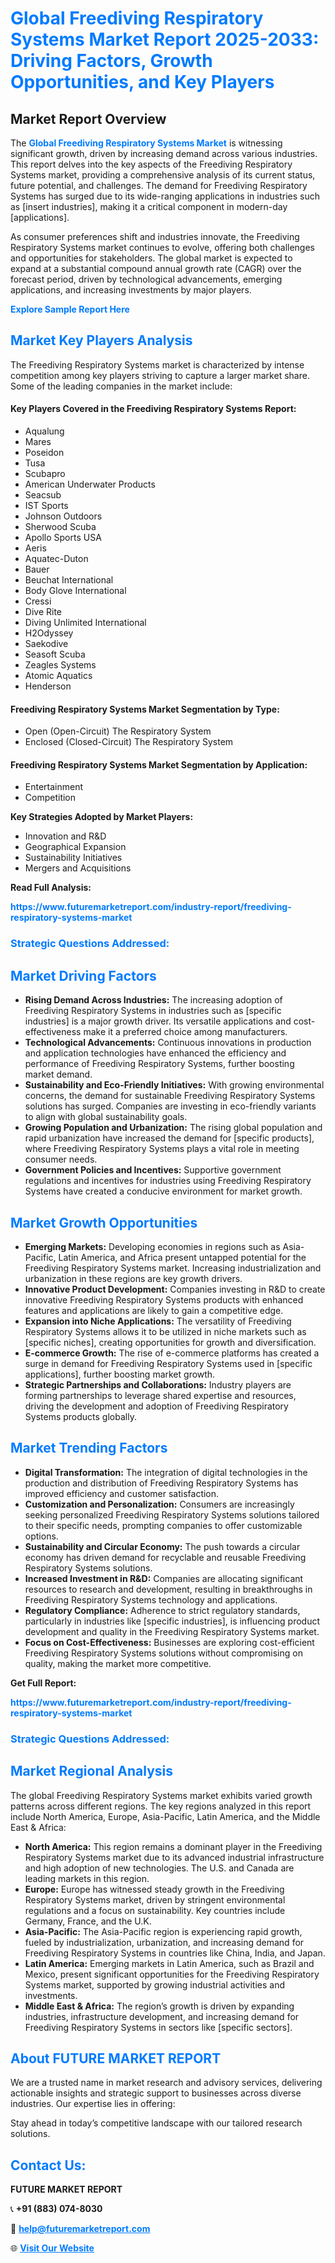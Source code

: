 <h1 style="color: #007BFF;">Global Freediving Respiratory Systems Market Report 2025-2033: Driving Factors, Growth Opportunities, and Key Players</h1>

<section id="overview">
<h2>Market Report Overview</h2>
<p>The <a href="https://www.futuremarketreport.com/industry-report/freediving-respiratory-systems-market" style="color: #007BFF; text-decoration: none;"><strong>Global Freediving Respiratory Systems Market</strong></a> is witnessing significant growth, driven by increasing demand across various industries. This report delves into the key aspects of the Freediving Respiratory Systems market, providing a comprehensive analysis of its current status, future potential, and challenges. The demand for Freediving Respiratory Systems has surged due to its wide-ranging applications in industries such as [insert industries], making it a critical component in modern-day [applications].</p>
<p>As consumer preferences shift and industries innovate, the Freediving Respiratory Systems market continues to evolve, offering both challenges and opportunities for stakeholders. The global market is expected to expand at a substantial compound annual growth rate (CAGR) over the forecast period, driven by technological advancements, emerging applications, and increasing investments by major players.</p>
</section>

<section id="overview">
<p><a href="https://www.futuremarketreport.com/request-sample/reportId=102440" style="color: #007BFF; text-decoration: none;"><strong>Explore Sample Report Here</strong></a></p>
</section>

<section id="key-players">
<h2 style="color: #007BFF;">Market Key Players Analysis</h2>
<p>The Freediving Respiratory Systems market is characterized by intense competition among key players striving to capture a larger market share. Some of the leading companies in the market include:</p>
<h4>Key Players Covered in the Freediving Respiratory Systems Report:</h4>
<ul><li>Aqualung</li><li>Mares</li><li>Poseidon</li><li>Tusa</li><li>Scubapro</li><li>American Underwater Products</li><li>Seacsub</li><li>IST Sports</li><li>Johnson Outdoors</li><li>Sherwood Scuba</li><li>Apollo Sports USA</li><li>Aeris</li><li>Aquatec-Duton</li><li>Bauer</li><li>Beuchat International</li><li>Body Glove International</li><li>Cressi</li><li>Dive Rite</li><li>Diving Unlimited International</li><li>H2Odyssey</li><li>Saekodive</li><li>Seasoft Scuba</li><li>Zeagles Systems</li><li>Atomic Aquatics</li><li>Henderson</li></ul>
<h4>Freediving Respiratory Systems Market Segmentation by Type:</h4>
<ul><li>Open (Open-Circuit) The Respiratory System</li><li>Enclosed (Closed-Circuit) The Respiratory System</li></ul>

<h4>Freediving Respiratory Systems Market Segmentation by Application:</h4>
<ul><li>Entertainment</li><li>Competition</li></ul>
<p><strong>Key Strategies Adopted by Market Players:</strong></p>
<ul>
<li>Innovation and R&D</li>
<li>Geographical Expansion</li>
<li>Sustainability Initiatives</li>
<li>Mergers and Acquisitions</li>
</ul>
</section>

<section>
<p><strong>Read Full Analysis: </strong></p><a href="https://www.futuremarketreport.com/industry-report/freediving-respiratory-systems-market" style="color: #007BFF; text-decoration: none;"><strong>https://www.futuremarketreport.com/industry-report/freediving-respiratory-systems-market</strong></a>
<h3 style="color: #007BFF;">Strategic Questions Addressed:</h3>
</section>

<section id="driving-factors">
<h2 style="color: #007BFF;">Market Driving Factors</h2>
<ul>
<li><strong>Rising Demand Across Industries:</strong> The increasing adoption of Freediving Respiratory Systems in industries such as [specific industries] is a major growth driver. Its versatile applications and cost-effectiveness make it a preferred choice among manufacturers.</li>
<li><strong>Technological Advancements:</strong> Continuous innovations in production and application technologies have enhanced the efficiency and performance of Freediving Respiratory Systems, further boosting market demand.</li>
<li><strong>Sustainability and Eco-Friendly Initiatives:</strong> With growing environmental concerns, the demand for sustainable Freediving Respiratory Systems solutions has surged. Companies are investing in eco-friendly variants to align with global sustainability goals.</li>
<li><strong>Growing Population and Urbanization:</strong> The rising global population and rapid urbanization have increased the demand for [specific products], where Freediving Respiratory Systems plays a vital role in meeting consumer needs.</li>
<li><strong>Government Policies and Incentives:</strong> Supportive government regulations and incentives for industries using Freediving Respiratory Systems have created a conducive environment for market growth.</li>
</ul>
</section>

<section id="growth-opportunities">
<h2 style="color: #007BFF;">Market Growth Opportunities</h2>
<ul>
<li><strong>Emerging Markets:</strong> Developing economies in regions such as Asia-Pacific, Latin America, and Africa present untapped potential for the Freediving Respiratory Systems market. Increasing industrialization and urbanization in these regions are key growth drivers.</li>
<li><strong>Innovative Product Development:</strong> Companies investing in R&D to create innovative Freediving Respiratory Systems products with enhanced features and applications are likely to gain a competitive edge.</li>
<li><strong>Expansion into Niche Applications:</strong> The versatility of Freediving Respiratory Systems allows it to be utilized in niche markets such as [specific niches], creating opportunities for growth and diversification.</li>
<li><strong>E-commerce Growth:</strong> The rise of e-commerce platforms has created a surge in demand for Freediving Respiratory Systems used in [specific applications], further boosting market growth.</li>
<li><strong>Strategic Partnerships and Collaborations:</strong> Industry players are forming partnerships to leverage shared expertise and resources, driving the development and adoption of Freediving Respiratory Systems products globally.</li>
</ul>
</section>

<section id="trending-factors">
<h2 style="color: #007BFF;">Market Trending Factors</h2>
<ul>
<li><strong>Digital Transformation:</strong> The integration of digital technologies in the production and distribution of Freediving Respiratory Systems has improved efficiency and customer satisfaction.</li>
<li><strong>Customization and Personalization:</strong> Consumers are increasingly seeking personalized Freediving Respiratory Systems solutions tailored to their specific needs, prompting companies to offer customizable options.</li>
<li><strong>Sustainability and Circular Economy:</strong> The push towards a circular economy has driven demand for recyclable and reusable Freediving Respiratory Systems solutions.</li>
<li><strong>Increased Investment in R&D:</strong> Companies are allocating significant resources to research and development, resulting in breakthroughs in Freediving Respiratory Systems technology and applications.</li>
<li><strong>Regulatory Compliance:</strong> Adherence to strict regulatory standards, particularly in industries like [specific industries], is influencing product development and quality in the Freediving Respiratory Systems market.</li>
<li><strong>Focus on Cost-Effectiveness:</strong> Businesses are exploring cost-efficient Freediving Respiratory Systems solutions without compromising on quality, making the market more competitive.</li>
</ul>
</section>

<section>
<p><strong>Get Full Report: </strong></p><a href="https://www.futuremarketreport.com/industry-report/freediving-respiratory-systems-market" style="color: #007BFF; text-decoration: none;"><strong>https://www.futuremarketreport.com/industry-report/freediving-respiratory-systems-market</strong></a>
<h3 style="color: #007BFF;">Strategic Questions Addressed:</h3>
</section>


<section id="regional-analysis">
<h2 style="color: #007BFF;">Market Regional Analysis</h2>
<p>The global Freediving Respiratory Systems market exhibits varied growth patterns across different regions. The key regions analyzed in this report include North America, Europe, Asia-Pacific, Latin America, and the Middle East & Africa:</p>
<ul>
<li><strong>North America:</strong> This region remains a dominant player in the Freediving Respiratory Systems market due to its advanced industrial infrastructure and high adoption of new technologies. The U.S. and Canada are leading markets in this region.</li>
<li><strong>Europe:</strong> Europe has witnessed steady growth in the Freediving Respiratory Systems market, driven by stringent environmental regulations and a focus on sustainability. Key countries include Germany, France, and the U.K.</li>
<li><strong>Asia-Pacific:</strong> The Asia-Pacific region is experiencing rapid growth, fueled by industrialization, urbanization, and increasing demand for Freediving Respiratory Systems in countries like China, India, and Japan.</li>
<li><strong>Latin America:</strong> Emerging markets in Latin America, such as Brazil and Mexico, present significant opportunities for the Freediving Respiratory Systems market, supported by growing industrial activities and investments.</li>
<li><strong>Middle East & Africa:</strong> The region’s growth is driven by expanding industries, infrastructure development, and increasing demand for Freediving Respiratory Systems in sectors like [specific sectors].</li>
</ul>
</section>

<footer>
<h2 style="color: #007BFF;">About FUTURE MARKET REPORT</h2>
<p>We are a trusted name in market research and advisory services, delivering actionable insights and strategic support to businesses across diverse industries. Our expertise lies in offering:</p>

<p>Stay ahead in today’s competitive landscape with our tailored research solutions.</p>

<h2 style="color: #007BFF;">Contact Us:</h2>
<p><strong>FUTURE MARKET REPORT</strong></p>
<p>📞 <strong>+91 (883) 074-8030</strong></p>
<p>📧 <strong><a href="mailto:help@futuremarketreport.com" style="color: #007BFF;">help@futuremarketreport.com</a></strong></p>
<p>🌐 <strong><a href="https://www.futuremarketreport.com/" style="color: #007BFF;">Visit Our Website</a></strong></p>
</footer>